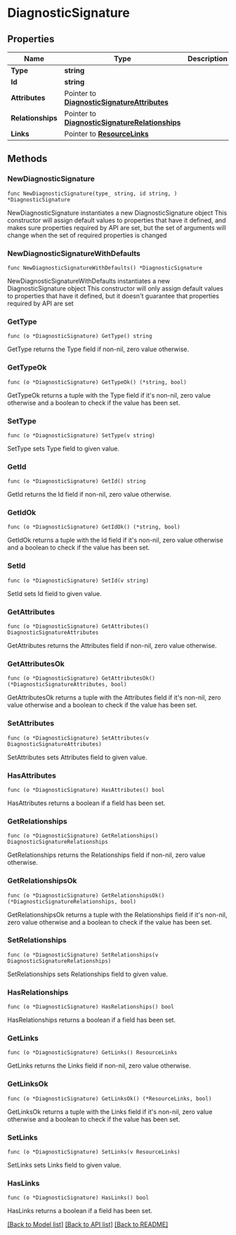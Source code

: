 # DiagnosticSignature

## Properties

Name | Type | Description | Notes
------------ | ------------- | ------------- | -------------
**Type** | **string** |  | 
**Id** | **string** |  | 
**Attributes** | Pointer to [**DiagnosticSignatureAttributes**](DiagnosticSignatureAttributes.md) |  | [optional] 
**Relationships** | Pointer to [**DiagnosticSignatureRelationships**](DiagnosticSignatureRelationships.md) |  | [optional] 
**Links** | Pointer to [**ResourceLinks**](ResourceLinks.md) |  | [optional] 

## Methods

### NewDiagnosticSignature

`func NewDiagnosticSignature(type_ string, id string, ) *DiagnosticSignature`

NewDiagnosticSignature instantiates a new DiagnosticSignature object
This constructor will assign default values to properties that have it defined,
and makes sure properties required by API are set, but the set of arguments
will change when the set of required properties is changed

### NewDiagnosticSignatureWithDefaults

`func NewDiagnosticSignatureWithDefaults() *DiagnosticSignature`

NewDiagnosticSignatureWithDefaults instantiates a new DiagnosticSignature object
This constructor will only assign default values to properties that have it defined,
but it doesn't guarantee that properties required by API are set

### GetType

`func (o *DiagnosticSignature) GetType() string`

GetType returns the Type field if non-nil, zero value otherwise.

### GetTypeOk

`func (o *DiagnosticSignature) GetTypeOk() (*string, bool)`

GetTypeOk returns a tuple with the Type field if it's non-nil, zero value otherwise
and a boolean to check if the value has been set.

### SetType

`func (o *DiagnosticSignature) SetType(v string)`

SetType sets Type field to given value.


### GetId

`func (o *DiagnosticSignature) GetId() string`

GetId returns the Id field if non-nil, zero value otherwise.

### GetIdOk

`func (o *DiagnosticSignature) GetIdOk() (*string, bool)`

GetIdOk returns a tuple with the Id field if it's non-nil, zero value otherwise
and a boolean to check if the value has been set.

### SetId

`func (o *DiagnosticSignature) SetId(v string)`

SetId sets Id field to given value.


### GetAttributes

`func (o *DiagnosticSignature) GetAttributes() DiagnosticSignatureAttributes`

GetAttributes returns the Attributes field if non-nil, zero value otherwise.

### GetAttributesOk

`func (o *DiagnosticSignature) GetAttributesOk() (*DiagnosticSignatureAttributes, bool)`

GetAttributesOk returns a tuple with the Attributes field if it's non-nil, zero value otherwise
and a boolean to check if the value has been set.

### SetAttributes

`func (o *DiagnosticSignature) SetAttributes(v DiagnosticSignatureAttributes)`

SetAttributes sets Attributes field to given value.

### HasAttributes

`func (o *DiagnosticSignature) HasAttributes() bool`

HasAttributes returns a boolean if a field has been set.

### GetRelationships

`func (o *DiagnosticSignature) GetRelationships() DiagnosticSignatureRelationships`

GetRelationships returns the Relationships field if non-nil, zero value otherwise.

### GetRelationshipsOk

`func (o *DiagnosticSignature) GetRelationshipsOk() (*DiagnosticSignatureRelationships, bool)`

GetRelationshipsOk returns a tuple with the Relationships field if it's non-nil, zero value otherwise
and a boolean to check if the value has been set.

### SetRelationships

`func (o *DiagnosticSignature) SetRelationships(v DiagnosticSignatureRelationships)`

SetRelationships sets Relationships field to given value.

### HasRelationships

`func (o *DiagnosticSignature) HasRelationships() bool`

HasRelationships returns a boolean if a field has been set.

### GetLinks

`func (o *DiagnosticSignature) GetLinks() ResourceLinks`

GetLinks returns the Links field if non-nil, zero value otherwise.

### GetLinksOk

`func (o *DiagnosticSignature) GetLinksOk() (*ResourceLinks, bool)`

GetLinksOk returns a tuple with the Links field if it's non-nil, zero value otherwise
and a boolean to check if the value has been set.

### SetLinks

`func (o *DiagnosticSignature) SetLinks(v ResourceLinks)`

SetLinks sets Links field to given value.

### HasLinks

`func (o *DiagnosticSignature) HasLinks() bool`

HasLinks returns a boolean if a field has been set.


[[Back to Model list]](../README.md#documentation-for-models) [[Back to API list]](../README.md#documentation-for-api-endpoints) [[Back to README]](../README.md)


